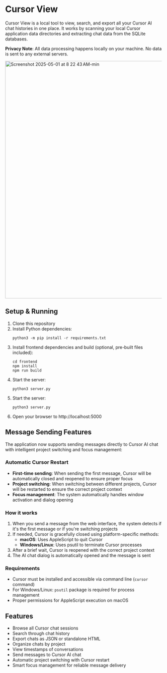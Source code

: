 # Cursor View

Cursor View is a local tool to view, search, and export all your Cursor AI chat histories in one place. It works by scanning your local Cursor application data directories and extracting chat data from the SQLite databases.

**Privacy Note**: All data processing happens locally on your machine. No data is sent to any external servers.

<img width="761" alt="Screenshot 2025-05-01 at 8 22 43 AM-min" src="https://github.com/user-attachments/assets/39dbfa63-8630-4287-903c-f87833a9b435" />

## Setup & Running

1. Clone this repository
2. Install Python dependencies:
   ```
   python3 -m pip install -r requirements.txt
   ```
3. Install frontend dependencies and build (optional, pre-built files included):
   ```
   cd frontend
   npm install
   npm run build
   ```
4. Start the server:
   ```
   python3 server.py
   ```
5. Start the server:
   ```
   python3 server.py
   ```
6. Open your browser to http://localhost:5000

## Message Sending Features

The application now supports sending messages directly to Cursor AI chat with intelligent project switching and focus management:

### Automatic Cursor Restart
- **First-time sending**: When sending the first message, Cursor will be automatically closed and reopened to ensure proper focus
- **Project switching**: When switching between different projects, Cursor will be restarted to ensure the correct project context
- **Focus management**: The system automatically handles window activation and dialog opening

### How it works
1. When you send a message from the web interface, the system detects if it's the first message or if you're switching projects
2. If needed, Cursor is gracefully closed using platform-specific methods:
   - **macOS**: Uses AppleScript to quit Cursor
   - **Windows/Linux**: Uses psutil to terminate Cursor processes
3. After a brief wait, Cursor is reopened with the correct project context
4. The AI chat dialog is automatically opened and the message is sent

### Requirements
- Cursor must be installed and accessible via command line (`cursor` command)
- For Windows/Linux: `psutil` package is required for process management
- Proper permissions for AppleScript execution on macOS

## Features

- Browse all Cursor chat sessions
- Search through chat history
- Export chats as JSON or standalone HTML
- Organize chats by project
- View timestamps of conversations
- Send messages to Cursor AI chat
- Automatic project switching with Cursor restart
- Smart focus management for reliable message delivery
